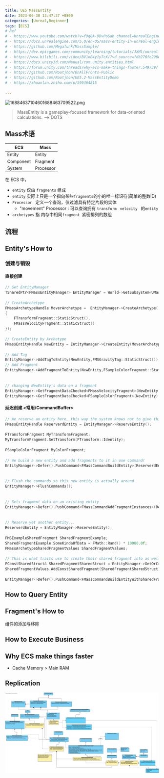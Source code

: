```yaml
---
title: UE5 MassEntity
date: 2023-06-30 13:47:37 +0800
categories: [Unreal,Beginner]
tags: [ECS]
# Ref
# - https://www.youtube.com/watch?v=f9q8A-9DvPo&ab_channel=UnrealEngine
# - https://docs.unrealengine.com/5.0/en-US/mass-entity-in-unreal-engine/
# - https://github.com/Megafunk/MassSample/
# - https://dev.epicgames.com/community/learning/tutorials/JXMl/unreal-engine-your-first-60-minutes-with-mass
# - https://www.bilibili.com/video/BV1nB4y1y7cX/?vd_source=fdb276fc298ea6fa0c6e79ca8cc45bfd
# - https://docs.unity3d.com/Manual/com.unity.entities.html
# - https://forum.unity.com/threads/why-ecs-make-things-faster.549739/
# - https://github.com/Rootjhon/OnAllFronts-Public
# - https://github.com/Rootjhon/UE5.2-MassEntityDemo
# - https://zhuanlan.zhihu.com/p/599364815

---
```




![16884637104601688463709522.png](https://fastly.jsdelivr.net/gh/Rootjhon/img_note@empty/16884637104601688463709522.png)



>  MassEntity is a gameplay-focused framework for data-oriented calculations.   ==> DOTS



## Mass术语

| ECS       | Mass      |
| --------- | --------- |
| Entity    | Entity    |
| Component | Fragment  |
| System    | Processor |



在 ECS 中，

- `entity` 仅由  `fragments` 组成
- `entity` 实际上只是一个指向某些`fragments`的小的唯一标识符(简单的整数ID)
- `Processor ` 定义一个查询，仅过滤具有特定片段的实体
  - "movement" Processor : 可以查询拥有 `transform ` `velocity ` 的`entity`
- `archetypes` 指 内存中相同`fragment `紧密排列的数组



## 流程



## Entity's How to 

### 创建与销毁

#### 直接创建

```c++
// Get EntityManager
TSharedPtr<FMassEntityManager> EntityManager = World->GetSubsystem<UMassEntitySubsystem>()->GetMutableEntityManager().AsShared();

// CreateArchetype
FMassArchetypeHandle MoverArchetype =  EntityManager->CreateArchetype(
{
    FTransformFragment::StaticStruct(),
    FMassVelocityFragment::StaticStruct()
});

// CreateEntity by Archetype
FMassEntityHandle NewEntity = EntityManager->CreateEntity(MoverArchetype);

// Add Tag
EntityManager->AddTagToEntity(NewEntity,FMSGravityTag::StaticStruct());
// Add Fragment
EntityManager->AddFragmentToEntity(NewEntity,FSampleColorFragment::StaticStruct());


// changing NewEntity's data on a fragment
EntityManager->GetFragmentDataChecked<FMassVelocityFragment>(NewEntity).Value = FMath::VRand()*100.0f;
EntityManager->GetFragmentDataChecked<FSampleColorFragment>(NewEntity).Color = FColor::Blue;


```

#### 延迟创建 <常用/CommandBuffer> 

```c++
// We reserve an entity here, this way the system knows not to give this index out to other processors/deferred actions etc
FMassEntityHandle ReserverdEntity = EntityManager->ReserveEntity();

FTransformFragment MyTransformFragment;
MyTransformFragment.SetTransform(FTransform::Identity);

FSampleColorFragment MyColorFragment;

// We build a new entity and add fragments to it in one command!
EntityManager->Defer().PushCommand<FMassCommandBuildEntity>(ReserverdEntity,MyColorFragment);


// Flush the commands so this new entity is actually around
EntityManager->FlushCommands();


// Sets fragment data on an existing entity
EntityManager->Defer().PushCommand<FMassCommandAddFragmentInstances>(ReserverdEntity,MyColorFragment,MyTransformFragment);


// Reserve yet another entity...
ReserverdEntity = EntityManager->ReserveEntity();

FMSExampleSharedFragment SharedFragmentExample;
SharedFragmentExample.SomeKindaOfData = FMath::Rand() * 10000.0f;
FMassArchetypeSharedFragmentValues SharedFragmentValues;

// This is what traits use to create their shared fragment info as well
FConstSharedStruct& SharedFragmentSharedStruct = EntityManager->GetOrCreateConstSharedFragment(SharedFragmentExample);
SharedFragmentValues.AddConstSharedFragment(SharedFragmentSharedStruct);

EntityManager->Defer().PushCommand<FMassCommandBuildEntityWithSharedFragments>(ReserverdEntity, MoveTemp(SharedFragmentValues), MyTransformFragment, MyColorFragment);


```



## How to Query Entity



## Fragment's How to 

组件的添加与移除



## How to Execute Business



## Why ECS make things faster

- Cache Memory > Main RAM



## Replication

![img](https://raw.githubusercontent.com/Rootjhon/img_note/empty/202307201805955.png)
